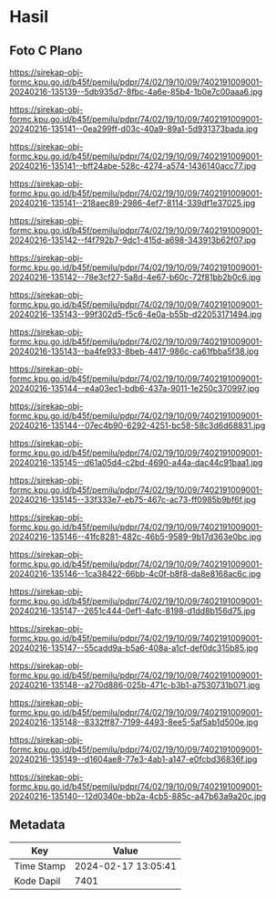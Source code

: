 # Hasil

## Foto C Plano

https://sirekap-obj-formc.kpu.go.id/b45f/pemilu/pdpr/74/02/19/10/09/7402191009001-20240216-135139--5db935d7-8fbc-4a6e-85b4-1b0e7c00aaa6.jpg

https://sirekap-obj-formc.kpu.go.id/b45f/pemilu/pdpr/74/02/19/10/09/7402191009001-20240216-135141--0ea299ff-d03c-40a9-89a1-5d931373bada.jpg

https://sirekap-obj-formc.kpu.go.id/b45f/pemilu/pdpr/74/02/19/10/09/7402191009001-20240216-135141--bff24abe-528c-4274-a574-1436140acc77.jpg

https://sirekap-obj-formc.kpu.go.id/b45f/pemilu/pdpr/74/02/19/10/09/7402191009001-20240216-135141--218aec89-2986-4ef7-8114-339df1e37025.jpg

https://sirekap-obj-formc.kpu.go.id/b45f/pemilu/pdpr/74/02/19/10/09/7402191009001-20240216-135142--f4f792b7-9dc1-415d-a698-343913b62f07.jpg

https://sirekap-obj-formc.kpu.go.id/b45f/pemilu/pdpr/74/02/19/10/09/7402191009001-20240216-135142--78e3cf27-5a8d-4e67-b60c-72f81bb2b0c6.jpg

https://sirekap-obj-formc.kpu.go.id/b45f/pemilu/pdpr/74/02/19/10/09/7402191009001-20240216-135143--99f302d5-f5c6-4e0a-b55b-d22053171494.jpg

https://sirekap-obj-formc.kpu.go.id/b45f/pemilu/pdpr/74/02/19/10/09/7402191009001-20240216-135143--ba4fe933-8beb-4417-986c-ca61fbba5f38.jpg

https://sirekap-obj-formc.kpu.go.id/b45f/pemilu/pdpr/74/02/19/10/09/7402191009001-20240216-135144--e4a03ec1-bdb6-437a-9011-1e250c370997.jpg

https://sirekap-obj-formc.kpu.go.id/b45f/pemilu/pdpr/74/02/19/10/09/7402191009001-20240216-135144--07ec4b90-6292-4251-bc58-58c3d6d68831.jpg

https://sirekap-obj-formc.kpu.go.id/b45f/pemilu/pdpr/74/02/19/10/09/7402191009001-20240216-135145--d61a05d4-c2bd-4690-a44a-dac44c91baa1.jpg

https://sirekap-obj-formc.kpu.go.id/b45f/pemilu/pdpr/74/02/19/10/09/7402191009001-20240216-135145--33f333e7-eb75-467c-ac73-ff0985b9bf6f.jpg

https://sirekap-obj-formc.kpu.go.id/b45f/pemilu/pdpr/74/02/19/10/09/7402191009001-20240216-135146--41fc8281-482c-46b5-9589-9b17d363e0bc.jpg

https://sirekap-obj-formc.kpu.go.id/b45f/pemilu/pdpr/74/02/19/10/09/7402191009001-20240216-135146--1ca38422-66bb-4c0f-b8f8-da8e8168ac6c.jpg

https://sirekap-obj-formc.kpu.go.id/b45f/pemilu/pdpr/74/02/19/10/09/7402191009001-20240216-135147--2651c444-0ef1-4afc-8198-d1dd8b156d75.jpg

https://sirekap-obj-formc.kpu.go.id/b45f/pemilu/pdpr/74/02/19/10/09/7402191009001-20240216-135147--55cadd9a-b5a6-408a-a1cf-def0dc315b85.jpg

https://sirekap-obj-formc.kpu.go.id/b45f/pemilu/pdpr/74/02/19/10/09/7402191009001-20240216-135148--a270d886-025b-471c-b3b1-a7530731b071.jpg

https://sirekap-obj-formc.kpu.go.id/b45f/pemilu/pdpr/74/02/19/10/09/7402191009001-20240216-135148--8332ff87-7199-4493-8ee5-5af5ab1d500e.jpg

https://sirekap-obj-formc.kpu.go.id/b45f/pemilu/pdpr/74/02/19/10/09/7402191009001-20240216-135149--d1604ae8-77e3-4ab1-a147-e0fcbd36836f.jpg

https://sirekap-obj-formc.kpu.go.id/b45f/pemilu/pdpr/74/02/19/10/09/7402191009001-20240216-135140--12d0340e-bb2a-4cb5-885c-a47b63a9a20c.jpg


## Metadata

| Key        | Value               |
| ---------- | ------------------- |
| Time Stamp | 2024-02-17 13:05:41 |
| Kode Dapil | 7401                |



